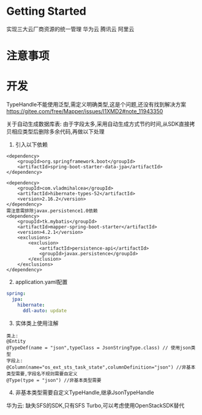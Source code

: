 # Getting Started
实现三大云厂商资源的统一管理
华为云
腾讯云
阿里云



# 注意事项

# 开发
TypeHandle不能使用泛型,需定义明确类型,这是个问题,还没有找到解决方案
https://gitee.com/free/Mapper/issues/I1XMD2#note_11943350

关于自动生成数据库表:
由于字段太多,采用自动生成方式节约时间,从SDK直接拷贝相应类型后删除多余代码,再做以下处理
1. 引入以下依赖
```shell
<dependency>
    <groupId>org.springframework.boot</groupId>
    <artifactId>spring-boot-starter-data-jpa</artifactId>
</dependency>

<dependency>
    <groupId>com.vladmihalcea</groupId>
    <artifactId>hibernate-types-52</artifactId>
    <version>2.16.2</version>
</dependency>
需注意需排除javax.persistence1.0依赖
<dependency>
    <groupId>tk.mybatis</groupId>
    <artifactId>mapper-spring-boot-starter</artifactId>
    <version>4.2.1</version>
    <exclusions>
        <exclusion>
            <artifactId>persistence-api</artifactId>
            <groupId>javax.persistence</groupId>
        </exclusion>
    </exclusions>
</dependency>
```
2. application.yaml配置
```yaml
spring:
  jpa:
    hibernate:
      ddl-auto: update
```
3. 实体类上使用注解
```shell
类上:
@Entity
@TypeDef(name = "json",typeClass = JsonStringType.class) // 使用json类型
字段上:
@Column(name="os_ext_sts_task_state",columnDefinition="json") //非基本类型需要,字段名不规则需要自定义
@Type(type = "json") //非基本类型需要
```
4. 非基本类型需要自定义TypeHandle,继承JsonTypeHandle

华为云:
缺失SFS的SDK,只有SFS Turbo,可以考虑使用OpenStackSDK替代

